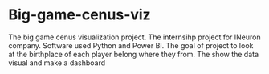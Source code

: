 # Big-game-cenus-viz
The big game cenus visualization project.
The internsihp project for INeuron company.
Software used Python and Power BI.
The goal of project to look at the birthplace of each player belong where they from.
The show the data visual and make a dashboard
